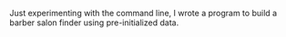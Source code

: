 Just experimenting with the command line, I wrote a program to build a barber salon finder using pre-initialized data.
